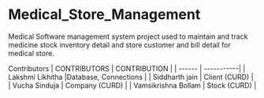 # Medical_Store_Management
Medical Software management system project used to maintain and track medicine stock inventory detail and store customer and bill detail for medical store.

Contributors
| CONTRIBUTORS | CONTRIBUTION |
| ------ | -----------|
| Lakshmi Likhitha |Database, Connections |
| Siddharth jain | Client (CURD) |
| Vucha Sinduja | Company (CURD) |
| Vamsikrishna Bollam | Stock (CURD) |
